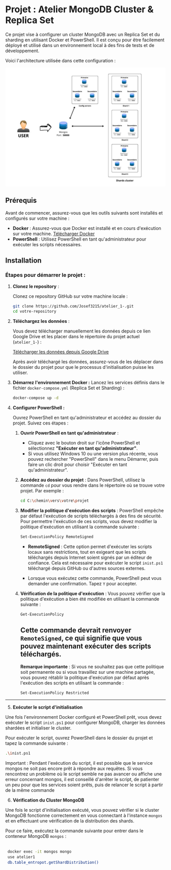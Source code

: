 # Projet : Atelier MongoDB Cluster & Replica Set

Ce projet vise à configurer un cluster MongoDB avec un Replica Set et du sharding en utilisant Docker et PowerShell. Il est conçu pour être facilement déployé et utilisé dans un environnement local à des fins de tests et de développement.

Voici l'architecture utilisée dans cette configuration :

![Architecture MongoDB Cluster & Replica Set](./architecteur.jpg)




## Prérequis

Avant de commencer, assurez-vous que les outils suivants sont installés et configurés sur votre machine :

- **Docker** : Assurez-vous que Docker est installé et en cours d'exécution sur votre machine. [Télécharger Docker](https://www.docker.com/get-started)
- **PowerShell** : Utilisez PowerShell en tant qu'administrateur pour exécuter les scripts nécessaires.

## Installation

### Étapes pour démarrer le projet :

1. **Clonez le repository** :

   Clonez ce repository GitHub sur votre machine locale :

   ```bash
   git clone https://github.com/Josef3215/atelier_1-.git
   cd votre-repository
2. **Téléchargez les données** :

   Vous devez télécharger manuellement les données depuis ce lien Google Drive et les placer dans le répertoire du projet actuel (`atelier_1-`) :

   [Télécharger les données depuis Google Drive](https://drive.google.com/drive/folders/14wJMdajvWW6JX4qn6c0ACIOZ1ZyKhJuZ?usp=sharing)

   Après avoir téléchargé les données, assurez-vous de les déplacer dans le dossier du projet pour que le processus d'initialisation puisse les utiliser.


3. **Démarrez l'environnement Docker :**
   Lancez les services définis dans le fichier `docker-compose.yml` (Replica Set et Sharding) :

   ```bash
   docker-compose up -d

4. **Configurer PowerShell :**

   Ouvrez PowerShell en tant qu'administrateur et accédez au dossier du projet. Suivez ces étapes :

   1. **Ouvrir PowerShell en tant qu'administrateur** :
      - Cliquez avec le bouton droit sur l'icône PowerShell et sélectionnez **"Exécuter en tant qu'administrateur"**.
      - Si vous utilisez Windows 10 ou une version plus récente, vous pouvez rechercher "PowerShell" dans le menu Démarrer, puis faire un clic droit pour choisir "Exécuter en tant qu'administrateur".

   2. **Accédez au dossier du projet** :
      Dans PowerShell, utilisez la commande `cd` pour vous rendre dans le répertoire où se trouve votre projet. Par exemple :

      ```bash
      cd C:\chemin\vers\votre\projet
      ```

   3. **Modifier la politique d'exécution des scripts** :
      PowerShell empêche par défaut l'exécution de scripts téléchargés à des fins de sécurité. Pour permettre l'exécution de ces scripts, vous devez modifier la politique d'exécution en utilisant la commande suivante :

      ```bash
      Set-ExecutionPolicy RemoteSigned
      ```

      - **RemoteSigned** : Cette option permet d'exécuter les scripts locaux sans restrictions, tout en exigeant que les scripts téléchargés depuis Internet soient signés par un éditeur de confiance. Cela est nécessaire pour exécuter le script `inist.ps1` téléchargé depuis GitHub ou d'autres sources externes.
      
      - Lorsque vous exécutez cette commande, PowerShell peut vous demander une confirmation. Tapez `Y` pour accepter.

   4. **Vérification de la politique d'exécution** :
      Vous pouvez vérifier que la politique d'exécution a bien été modifiée en utilisant la commande suivante :

      ```bash
      Get-ExecutionPolicy
      ```

      Cette commande devrait renvoyer `RemoteSigned`, ce qui signifie que vous pouvez maintenant exécuter des scripts téléchargés.
      ---
      **Remarque importante** : Si vous ne souhaitez pas que cette politique soit permanente ou si vous travaillez sur une machine partagée, vous pouvez rétablir la politique d'exécution par défaut après l'exécution des scripts en utilisant la commande :
      ```bash
      Set-ExecutionPolicy Restricted 
      ```

---
  
 5. **Exécuter le script d'initialisation**

   Une fois l'environnement Docker configuré et PowerShell prêt, vous devez exécuter le script `inist.ps1` pour configurer MongoDB, charger les données shardées et initialiser le cluster.

   Pour exécuter le script, ouvrez PowerShell dans le dossier du projet et tapez la commande suivante :
   ```bash
   .\inist.ps1
   ```

Important : Pendant l'exécution du script, il est possible que le service mongos ne soit pas encore prêt à répondre aux requêtes. Si vous rencontrez un problème où le script semble ne pas avancer ou affiche une erreur concernant mongos, il est conseillé d'arrêter le script, de patienter un peu pour que les services soient prêts, puis de relancer le script à partir de la même commande 

 6. **Vérification du Cluster MongoDB**

   Une fois le script d'initialisation exécuté, vous pouvez vérifier si le cluster MongoDB fonctionne correctement en vous connectant à l'instance `mongos` et en effectuant une vérification de la distribution des shards.

   Pour ce faire, exécutez la commande suivante pour entrer dans le conteneur MongoDB `mongos` :

   ```bash
   
    docker exec -it mongos mongo
    use atelier1 
    db.table_entropot.getShardDistribution()
   ```



